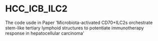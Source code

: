 # HCC_ICB_ILC2
The code usde in Paper 'Microbiota-activated CD70+ILC2s orchestrate stem-like tertiary lymphoid structures to potentiate immunotherapy response in hepatocellular carcinoma'
